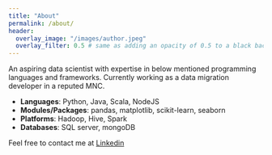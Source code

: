 ```yaml
---
title: "About"
permalink: /about/
header:
  overlay_image: "/images/author.jpeg"
  overlay_filter: 0.5 # same as adding an opacity of 0.5 to a black background
---
```


An aspiring data scientist with expertise in below mentioned programming languages and frameworks. Currently working as a data migration developer in a reputed MNC.


+ **Languages**: Python, Java, Scala, NodeJS
+ **Modules/Packages**: pandas, matplotlib, scikit-learn, seaborn
+ **Platforms**: Hadoop, Hive, Spark
+ **Databases**: SQL server, mongoDB


Feel free to contact me at [Linkedin][Ln]

[Ln]: https://www.linkedin.com/in/srikar-vaka-a1313589/
	
